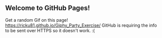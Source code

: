 ## Welcome to GitHub Pages!
Get a random Gif on this page! https://ricku81.github.io/Giphy_Party_Exercise/
GitHub is requiring the info to be sent over HTTPS so it doesn't work. :(
